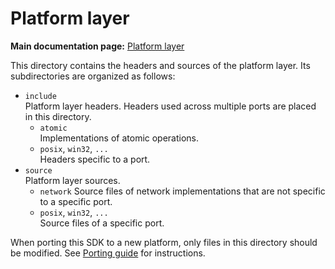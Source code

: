 # Platform layer

**Main documentation page:** [Platform layer](https://docs.aws.amazon.com/freertos/latest/lib-ref/html3/platform/index.html)

This directory contains the headers and sources of the platform layer. Its subdirectories are organized as follows:
- `include` <br>
  Platform layer headers. Headers used across multiple ports are placed in this directory.
  - `atomic` <br>
    Implementations of atomic operations.
  - `posix`, `win32`, `...` <br>
    Headers specific to a port.
- `source` <br>
  Platform layer sources.
  - `network`
    Source files of network implementations that are not specific to a specific port.
  - `posix`, `win32`, `...` <br>
    Source files of a specific port.

When porting this SDK to a new platform, only files in this directory should be modified. See [Porting guide](https://docs.aws.amazon.com/freertos/latest/lib-ref/html3/main/guide_developer_porting.html) for instructions.
